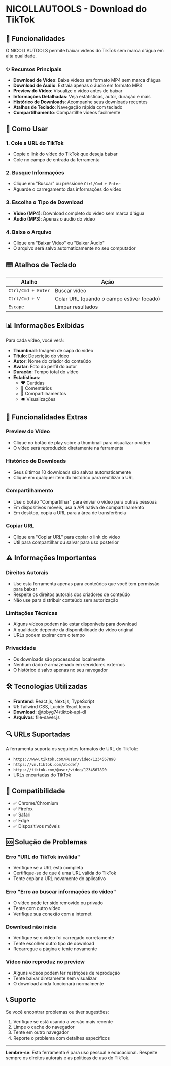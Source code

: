 # NICOLLAUTOOLS - Download do TikTok

## 📱 Funcionalidades

O NICOLLAUTOOLS permite baixar vídeos do TikTok sem marca d'água em alta qualidade. 

### ✨ Recursos Principais

- **Download de Vídeo**: Baixe vídeos em formato MP4 sem marca d'água
- **Download de Áudio**: Extraia apenas o áudio em formato MP3
- **Preview do Vídeo**: Visualize o vídeo antes de baixar
- **Informações Detalhadas**: Veja estatísticas, autor, duração e mais
- **Histórico de Downloads**: Acompanhe seus downloads recentes
- **Atalhos de Teclado**: Navegação rápida com teclado
- **Compartilhamento**: Compartilhe vídeos facilmente

## 🚀 Como Usar

### 1. Cole a URL do TikTok
- Copie o link do vídeo do TikTok que deseja baixar
- Cole no campo de entrada da ferramenta

### 2. Busque Informações
- Clique em "Buscar" ou pressione `Ctrl/Cmd + Enter`
- Aguarde o carregamento das informações do vídeo

### 3. Escolha o Tipo de Download
- **Vídeo (MP4)**: Download completo do vídeo sem marca d'água
- **Áudio (MP3)**: Apenas o áudio do vídeo

### 4. Baixe o Arquivo
- Clique em "Baixar Vídeo" ou "Baixar Áudio"
- O arquivo será salvo automaticamente no seu computador

## ⌨️ Atalhos de Teclado

| Atalho | Ação |
|--------|------|
| `Ctrl/Cmd + Enter` | Buscar vídeo |
| `Ctrl/Cmd + V` | Colar URL (quando o campo estiver focado) |
| `Escape` | Limpar resultados |

## 📊 Informações Exibidas

Para cada vídeo, você verá:

- **Thumbnail**: Imagem de capa do vídeo
- **Título**: Descrição do vídeo
- **Autor**: Nome do criador do conteúdo
- **Avatar**: Foto do perfil do autor
- **Duração**: Tempo total do vídeo
- **Estatísticas**:
  - ❤️ Curtidas
  - 💬 Comentários
  - 🔄 Compartilhamentos
  - 👁️ Visualizações

## 🔧 Funcionalidades Extras

### Preview do Vídeo
- Clique no botão de play sobre a thumbnail para visualizar o vídeo
- O vídeo será reproduzido diretamente na ferramenta

### Histórico de Downloads
- Seus últimos 10 downloads são salvos automaticamente
- Clique em qualquer item do histórico para reutilizar a URL

### Compartilhamento
- Use o botão "Compartilhar" para enviar o vídeo para outras pessoas
- Em dispositivos móveis, usa a API nativa de compartilhamento
- Em desktop, copia a URL para a área de transferência

### Copiar URL
- Clique em "Copiar URL" para copiar o link do vídeo
- Útil para compartilhar ou salvar para uso posterior

## ⚠️ Informações Importantes

### Direitos Autorais
- Use esta ferramenta apenas para conteúdos que você tem permissão para baixar
- Respeite os direitos autorais dos criadores de conteúdo
- Não use para distribuir conteúdo sem autorização

### Limitações Técnicas
- Alguns vídeos podem não estar disponíveis para download
- A qualidade depende da disponibilidade do vídeo original
- URLs podem expirar com o tempo

### Privacidade
- Os downloads são processados localmente
- Nenhum dado é armazenado em servidores externos
- O histórico é salvo apenas no seu navegador

## 🛠️ Tecnologias Utilizadas

- **Frontend**: React.js, Next.js, TypeScript
- **UI**: Tailwind CSS, Lucide React Icons
- **Download**: @tobyg74/tiktok-api-dl
- **Arquivos**: file-saver.js

## 🔍 URLs Suportadas

A ferramenta suporta os seguintes formatos de URL do TikTok:

- `https://www.tiktok.com/@user/video/1234567890`
- `https://vm.tiktok.com/abcdef/`
- `https://tiktok.com/@user/video/1234567890`
- URLs encurtadas do TikTok

## 📱 Compatibilidade

- ✅ Chrome/Chromium
- ✅ Firefox
- ✅ Safari
- ✅ Edge
- ✅ Dispositivos móveis

## 🆘 Solução de Problemas

### Erro "URL do TikTok inválida"
- Verifique se a URL está completa
- Certifique-se de que é uma URL válida do TikTok
- Tente copiar a URL novamente do aplicativo

### Erro "Erro ao buscar informações do vídeo"
- O vídeo pode ter sido removido ou privado
- Tente com outro vídeo
- Verifique sua conexão com a internet

### Download não inicia
- Verifique se o vídeo foi carregado corretamente
- Tente escolher outro tipo de download
- Recarregue a página e tente novamente

### Vídeo não reproduz no preview
- Alguns vídeos podem ter restrições de reprodução
- Tente baixar diretamente sem visualizar
- O download ainda funcionará normalmente

## 📞 Suporte

Se você encontrar problemas ou tiver sugestões:

1. Verifique se está usando a versão mais recente
2. Limpe o cache do navegador
3. Tente em outro navegador
4. Reporte o problema com detalhes específicos

---

**Lembre-se**: Esta ferramenta é para uso pessoal e educacional. Respeite sempre os direitos autorais e as políticas de uso do TikTok.